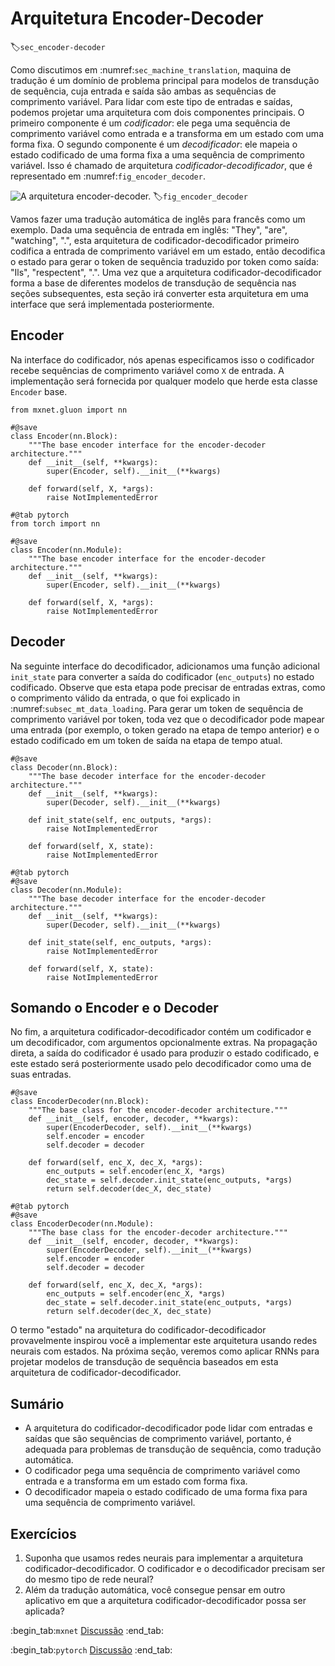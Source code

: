 # Arquitetura Encoder-Decoder
:label:`sec_encoder-decoder`

Como discutimos em
:numref:`sec_machine_translation`,
maquina de tradução
é um domínio de problema principal para modelos de transdução de sequência,
cuja entrada e saída são
ambas as sequências de comprimento variável.
Para lidar com este tipo de entradas e saídas,
podemos projetar uma arquitetura com dois componentes principais.
O primeiro componente é um *codificador*:
ele pega uma sequência de comprimento variável como entrada e a transforma em um estado com uma forma fixa.
O segundo componente é um *decodificador*:
ele mapeia o estado codificado de uma forma fixa
a uma sequência de comprimento variável.
Isso é chamado de arquitetura *codificador-decodificador*,
que é representado em :numref:`fig_encoder_decoder`.

![A arquitetura encoder-decoder.](../img/encoder-decoder.svg)
:label:`fig_encoder_decoder`

Vamos fazer uma tradução automática de inglês para francês
como um exemplo.
Dada uma sequência de entrada em inglês:
"They", "are", "watching", ".",
esta arquitetura de codificador-decodificador
primeiro codifica a entrada de comprimento variável em um estado,
então decodifica o estado
para gerar o token de sequência traduzido por token
como saída:
"Ils", "respectent", ".".
Uma vez que a arquitetura codificador-decodificador
forma a base
de diferentes modelos de transdução de sequência
nas seções subsequentes,
esta seção irá converter esta arquitetura
em uma interface que será implementada posteriormente.

## Encoder

Na interface do codificador,
nós apenas especificamos isso
o codificador recebe sequências de comprimento variável como `X` de entrada.
A implementação será fornecida
por qualquer modelo que herde esta classe `Encoder` base.

```{.python .input}
from mxnet.gluon import nn

#@save
class Encoder(nn.Block):
    """The base encoder interface for the encoder-decoder architecture."""
    def __init__(self, **kwargs):
        super(Encoder, self).__init__(**kwargs)

    def forward(self, X, *args):
        raise NotImplementedError
```

```{.python .input}
#@tab pytorch
from torch import nn

#@save
class Encoder(nn.Module):
    """The base encoder interface for the encoder-decoder architecture."""
    def __init__(self, **kwargs):
        super(Encoder, self).__init__(**kwargs)

    def forward(self, X, *args):
        raise NotImplementedError
```

## Decoder

Na seguinte interface do decodificador,
adicionamos uma função adicional `init_state`
para converter a saída do codificador (`enc_outputs`)
no estado codificado.
Observe que esta etapa
pode precisar de entradas extras, como
o comprimento válido da entrada,
o que foi explicado
in :numref:`subsec_mt_data_loading`.
Para gerar um token de sequência de comprimento variável por token,
toda vez que o decodificador
pode mapear uma entrada (por exemplo, o token gerado na etapa de tempo anterior)
e o estado codificado
em um token de saída na etapa de tempo atual.

```{.python .input}
#@save
class Decoder(nn.Block):
    """The base decoder interface for the encoder-decoder architecture."""
    def __init__(self, **kwargs):
        super(Decoder, self).__init__(**kwargs)

    def init_state(self, enc_outputs, *args):
        raise NotImplementedError

    def forward(self, X, state):
        raise NotImplementedError
```

```{.python .input}
#@tab pytorch
#@save
class Decoder(nn.Module):
    """The base decoder interface for the encoder-decoder architecture."""
    def __init__(self, **kwargs):
        super(Decoder, self).__init__(**kwargs)

    def init_state(self, enc_outputs, *args):
        raise NotImplementedError

    def forward(self, X, state):
        raise NotImplementedError
```

## Somando o Encoder e o Decoder

No fim,
a arquitetura codificador-decodificador
contém um codificador e um decodificador,
com argumentos opcionalmente extras.
Na propagação direta,
a saída do codificador
é usado para produzir o estado codificado,
e este estado
será posteriormente usado pelo decodificador como uma de suas entradas.

```{.python .input}
#@save
class EncoderDecoder(nn.Block):
    """The base class for the encoder-decoder architecture."""
    def __init__(self, encoder, decoder, **kwargs):
        super(EncoderDecoder, self).__init__(**kwargs)
        self.encoder = encoder
        self.decoder = decoder

    def forward(self, enc_X, dec_X, *args):
        enc_outputs = self.encoder(enc_X, *args)
        dec_state = self.decoder.init_state(enc_outputs, *args)
        return self.decoder(dec_X, dec_state)
```

```{.python .input}
#@tab pytorch
#@save
class EncoderDecoder(nn.Module):
    """The base class for the encoder-decoder architecture."""
    def __init__(self, encoder, decoder, **kwargs):
        super(EncoderDecoder, self).__init__(**kwargs)
        self.encoder = encoder
        self.decoder = decoder

    def forward(self, enc_X, dec_X, *args):
        enc_outputs = self.encoder(enc_X, *args)
        dec_state = self.decoder.init_state(enc_outputs, *args)
        return self.decoder(dec_X, dec_state)
```

O termo "estado" na arquitetura do codificador-decodificador
provavelmente inspirou você a implementar este
arquitetura usando redes neurais com estados.
Na próxima seção,
veremos como aplicar RNNs para projetar
modelos de transdução de sequência baseados em
esta arquitetura de codificador-decodificador.


## Sumário

* A arquitetura do codificador-decodificador pode lidar com entradas e saídas que são sequências de comprimento variável, portanto, é adequada para problemas de transdução de sequência, como tradução automática.
* O codificador pega uma sequência de comprimento variável como entrada e a transforma em um estado com forma fixa.
* O decodificador mapeia o estado codificado de uma forma fixa para uma sequência de comprimento variável.


## Exercícios

1. Suponha que usamos redes neurais para implementar a arquitetura codificador-decodificador. O codificador e o decodificador precisam ser do mesmo tipo de rede neural?
1. Além da tradução automática, você consegue pensar em outro aplicativo em que a arquitetura codificador-decodificador possa ser aplicada?

:begin_tab:`mxnet`
[Discussão](https://discuss.d2l.ai/t/341)
:end_tab:

:begin_tab:`pytorch`
[Discussão](https://discuss.d2l.ai/t/1061)
:end_tab:
<!--stackedit_data:
eyJoaXN0b3J5IjpbOTEyMDkwMTk3XX0=
-->